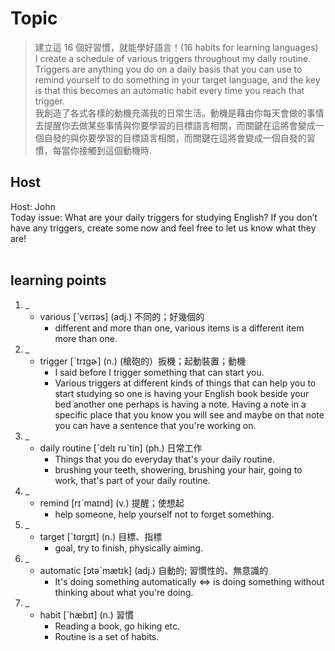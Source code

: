# Topic

> 建立這 16 個好習慣，就能學好語言！(16 habits for learning languages) <br>
> I create a schedule of various triggers throughout my daily routine. Triggers are anything you do on a daily basis that you can use to remind yourself to do something in your target language, and the key is that this becomes an automatic habit every time you reach that trigger. <br>
> 我創造了各式各樣的動機充滿我的日常生活。動機是藉由你每天會做的事情去提醒你去做某些事情與你要學習的目標語言相關，而關鍵在這將會變成一個自發的與你要學習的目標語言相關，而關鍵在這將會變成一個自發的習慣，每當你接觸到這個動機時. <br>

## Host
Host: John
<br>Today issue: What are your daily triggers for studying English? If you don’t have any triggers, create some now and feel free to let us know what they are!
<br><br>
## learning points
1. _
	* various  [ˋvɛrɪəs]  (adj.)  不同的；好幾個的
		- different and more than one, various items is a different item more than one.
2. _
	* trigger  [ˋtrɪgɚ]  (n.)  (槍砲的）扳機；起動裝置；動機
		- I said before I trigger something that can start you.
		- Various triggers at different kinds of things that can help you to start studying so one is having your English book beside your bed another one perhaps is having a note. Having a note in a specific place that you know you will see and maybe on that note you can have a sentence that you're working on.
3. _
	* daily routine  [ˋdelɪ ruˋtin]  (ph.)  日常工作
		- Things that you do everyday that's your daily routine.
		- brushing your teeth, showering, brushing your hair, going to work, that's part of your daily routine.
4. _
	* remind  [rɪˋmaɪnd]  (v.)  提醒；使想起
		- help someone, help yourself not to forget something.
5. _
	* target  [ˋtɑrgɪt]  (n.)  目標、指標
		- goal, try to finish, physically aiming.
6. _
	* automatic  [ɔtəˋmætɪk]  (adj.)  自動的; 習慣性的、無意識的
		- It's doing something automatically <=> is doing something without thinking about what you're doing.
7. _
	* habit  [ˋhæbɪt]  (n.)  習慣
		- Reading a book, go hiking etc.
		- Routine is a set of habits.
